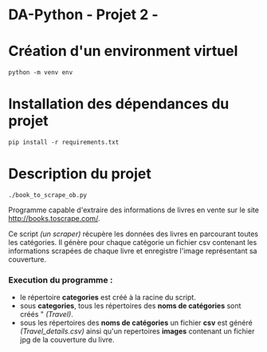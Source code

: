 # DA-Python  - Projet 2 -

# Création d'un environment virtuel
```python -m venv env```

# Installation des dépendances du projet
```pip install -r requirements.txt```

# Description du projet
```./book_to_scrape_ob.py```

Programme capable d'extraire des informations de livres en vente sur le site http://books.toscrape.com/.

Ce script _(un scraper)_ récupère les données des livres en parcourant toutes les catégories.
Il génère pour chaque catégorie un fichier csv contenant les informations scrapées de chaque livre
et enregistre l'image représentant sa couverture.

### Execution du programme :
    
- le répertoire **categories** est créé à la racine du script.
- sous **categories**, tous les répertoires des **noms de catégories** sont créés " _(Travel)_.
- sous les répertoires des **noms de catégories** un fichier **csv** est généré _(Travel_details.csv)_ ainsi qu'un repertoires **images** contenant un fichier jpg de la couverture du livre.

